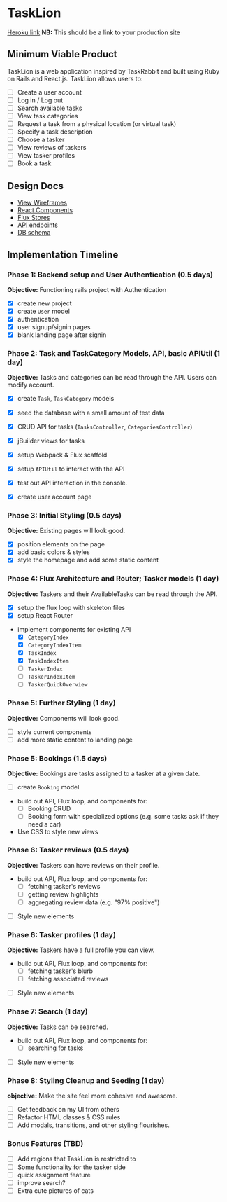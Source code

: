 # TaskLion

[Heroku link][heroku] **NB:** This should be a link to your production site

[heroku]: http://www.herokuapp.com

## Minimum Viable Product

TaskLion is a web application inspired by TaskRabbit and built using Ruby on Rails and React.js. TaskLion allows users to:

<!-- This is a Markdown checklist. Use it to keep track of your
progress. Put an x between the brackets for a checkmark: [x] -->

- [ ] Create a user account
- [ ] Log in / Log out
- [ ] Search available tasks
- [ ] View task categories
- [ ] Request a task from a physical location (or virtual task)
- [ ] Specify a task description
- [ ] Choose a tasker
- [ ] View reviews of taskers
- [ ] View tasker profiles
- [ ] Book a task

## Design Docs
* [View Wireframes][views]
* [React Components][components]
* [Flux Stores][stores]
* [API endpoints][api-endpoints]
* [DB schema][schema]

[views]: ./docs/views.md
[components]: ./docs/components.md
[stores]: ./docs/stores.md
[api-endpoints]: ./docs/api-endpoints.md
[schema]: ./docs/schema.md

## Implementation Timeline

### Phase 1: Backend setup and User Authentication (0.5 days)

**Objective:** Functioning rails project with Authentication

- [x] create new project
- [x] create `User` model
- [x] authentication
- [x] user signup/signin pages
- [x] blank landing page after signin

### Phase 2: Task and TaskCategory Models, API, basic APIUtil (1 day)

**Objective:** Tasks and categories can be read through the API. Users can modify account.

- [x] create `Task`, `TaskCategory` models
- [x] seed the database with a small amount of test data
- [x] CRUD API for tasks (`TasksController`, `CategoriesController`)
- [x] jBuilder views for tasks
- [x] setup Webpack & Flux scaffold
- [x] setup `APIUtil` to interact with the API
- [x] test out API interaction in the console.
- [x] create user account page


### Phase 3: Initial Styling (0.5 days)
**Objective:** Existing pages will look good.

- [x] position elements on the page
- [x] add basic colors & styles
- [x] style the homepage and add some static content

### Phase 4: Flux Architecture and Router; Tasker models (1 day)

**Objective:** Taskers and their AvailableTasks can be read through the API.

- [x] setup the flux loop with skeleton files
- [x] setup React Router
- implement components for existing API
  - [x] `CategoryIndex`
  - [x] `CategoryIndexItem`
  - [x] `TaskIndex`
  - [x] `TaskIndexItem`
  - [ ] `TaskerIndex`
  - [ ] `TaskerIndexItem`
  - [ ] `TaskerQuickOverview`

### Phase 5: Further Styling (1 day)
**Objective:** Components will look good.

- [ ] style current components
- [ ] add more static content to landing page

### Phase 5: Bookings (1.5 days)

**Objective:** Bookings are tasks assigned to a tasker at a given date.

- [ ] create `Booking` model
- build out API, Flux loop, and components for:
  - [ ] Booking CRUD
  - [ ] Booking form with specialized options (e.g. some tasks ask if they need a car)
- Use CSS to style new views

### Phase 6: Tasker reviews (0.5 days)

**Objective:** Taskers can have reviews on their profile.

- build out API, Flux loop, and components for:
  - [ ] fetching tasker's reviews
  - [ ] getting review highlights
  - [ ] aggregating review data (e.g. "97% positive")
- [ ] Style new elements

### Phase 6: Tasker profiles (1 day)

**Objective:** Taskers have a full profile you can view.

- build out API, Flux loop, and components for:
  - [ ] fetching tasker's blurb
  - [ ] fetching associated reviews
- [ ] Style new elements

### Phase 7: Search (1 day)

**Objective:** Tasks can be searched.

- build out API, Flux loop, and components for:
  - [ ] searching for tasks
- [ ] Style new elements


### Phase 8: Styling Cleanup and Seeding (1 day)

**objective:** Make the site feel more cohesive and awesome.

- [ ] Get feedback on my UI from others
- [ ] Refactor HTML classes & CSS rules
- [ ] Add modals, transitions, and other styling flourishes.

### Bonus Features (TBD)
- [ ] Add regions that TaskLion is restricted to
- [ ] Some functionality for the tasker side
- [ ] quick assignment feature
- [ ] improve search?
- [ ] Extra cute pictures of cats

[phase-one]: ./docs/phases/phase1.md
[phase-two]: ./docs/phases/phase2.md
[phase-three]: ./docs/phases/phase3.md
[phase-four]: ./docs/phases/phase4.md
[phase-five]: ./docs/phases/phase5.md
[phase-six]: ./docs/phases/phase6.md
[phase-seven]: ./docs/phases/phase7.md
[phase-eight]: ./docs/phases/phase8.md
